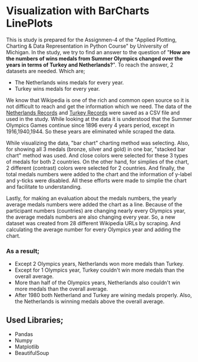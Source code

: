 # Visualization with BarCharts LinePlots

This is study is prepared for the Assignmen-4 of the "Applied Plotting, Charting & Data Representation in Python Course" by University of Michigan. In the study, we try to find an answer to the question of "__How are the numbers of wins medals from Summer Olympics changed over the years in terms of Turkey and Netherlands?__". To reach the answer, 2 datasets are needed. Which are;
- The Netherlands wins medals for every year.
- Turkey wins medals for every year.

We know that Wikipedia is one of the rich and common open source so it is not difficult to reach and get the information which we need. The data of the [Netherlands Records](https://en.wikipedia.org/wiki/Netherlands_at_the_Olympics#Medals_by_Summer_Games) and [Turkey Records](https://en.wikipedia.org/wiki/Turkey_at_the_Olympics#Medals_by_Summer_Games) were saved as a CSV file and used in the study. While looking at the data it is understood that the Summer Olympics Games continue since 1896 every 4 years period, except in 1916,1940,1944. So these years are eliminated while scraped the data.

While visualizing the data, "bar chart" charting method was selecting. Also, for showing all 3 medals (bronze, silver and gold) in one bar, "stacked bar chart" method was used. And close colors were selected for these 3 types of medals for both 2 countries. On the other hand, for simplies of the chart, 2 different (contrast) colors were selected for 2 countries. And finally, the total medals numbers were added to the chart and the information of y-label and y-ticks were disabled. All these efforts were made to simplie the chart and facilitate to understanding.

Lastly, for making an evaluation about the medals numbers, the yearly average medals numbers were added the chart as a line. Because of the participant numbers (countries) are changing nearly every Olympics year, the average medals numbers are also changing every year. So, a new dataset was created from 28 different Wikipedia URLs by scraping. And calculating the average number for every Olympics year and adding the chart.

### As a result;
- Except 2 Olympics years, Netherlands won more medals than Turkey.
- Except for 1 Olympics year, Turkey couldn't win more medals than the overall average.
- More than half of the Olympics years, Netherlands also couldn't win more medals than the overall average.
- After 1980 both Netherland and Turkey are wining medals properly. Also, the Netherlands is winning medals above the overall average.

## Used Libraries;
- Pandas
- Numpy
- Matplotlib
- BeautifulSoup
